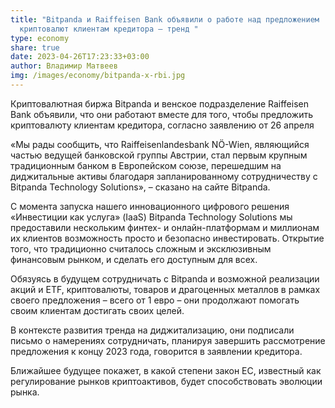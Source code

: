 ```yaml
---
title: "Bitpanda и Raiffeisen Bank объявили о работе над предложением
  криптовалют клиентам кредитора – тренд "
type: economy
share: true
date: 2023-04-26T17:23:33+03:00
author: Владимир Матвеев
img: /images/economy/bitpanda-x-rbi.jpg
---
```

Криптовалютная биржа Bitpanda и венское подразделение Raiffeisen Bank объявили, что они работают вместе для того, чтобы предложить криптовалюту клиентам кредитора, согласно заявлению от 26 апреля

«Мы рады сообщить, что Raiffeisenlandesbank NÖ-Wien, являющийся частью ведущей банковской группы Австрии, стал первым крупным традиционным банком в Европейском союзе, перешедшим на диджитальные активы благодаря запланированному сотрудничеству с Bitpanda Technology Solutions», – сказано на сайте Bitpanda.

С момента запуска нашего инновационного цифрового решения «Инвестиции как услуга» (IaaS) Bitpanda Technology Solutions мы предоставили нескольким финтех- и онлайн-платформам и миллионам их клиентов возможность просто и безопасно инвестировать. Открытие того, что традиционно считалось сложным и эксклюзивным финансовым рынком, и сделать его доступным для всех.

Обязуясь в будущем сотрудничать с Bitpanda и возможной реализации акций и ETF, криптовалюты, товаров и драгоценных металлов в рамках своего предложения – всего от 1 евро – они продолжают помогать своим клиентам достигать своих целей.

В контексте развития тренда на диджитализацию, они подписали письмо о намерениях сотрудничать, планируя завершить рассмотрение предложения к концу 2023 года, говорится в заявлении кредитора.

Ближайшее будущее покажет, в какой степени закон ЕС, известный как регулирование рынков криптоактивов, будет способствовать эволюции рынка.